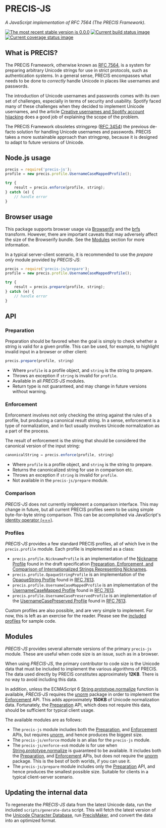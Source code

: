 # PRECIS-JS

*A JavaScript implementation of RFC 7564 (The PRECIS Framework).*

[![The most recent stable version is 0.0.0][version-image]][semantic versioning]
[![Current build status image][build-image]][current build status]
[![Current coverage status image][coverage-image]][current coverage status]

[build-image]: http://img.shields.io/travis/eloquent/precis-js/develop.svg?style=flat-square "Current build status for the develop branch"
[coverage-image]: https://img.shields.io/codecov/c/github/eloquent/precis-js/develop.svg?style=flat "Current test coverage"
[current build status]: https://travis-ci.org/eloquent/precis-js
[current coverage status]: https://codecov.io/github/eloquent/precis-js
[semantic versioning]: http://semver.org/
[version-image]: http://img.shields.io/:semver-0.0.0-red.svg?style=flat-square "This project uses semantic versioning"

<!--
## Installation

Available as [NPM] package [precis-js]:

```
npm install --save precis-js
```

[npm]: http://npmjs.org/
[precis-js]: https://www.npmjs.com/package/precis-js
-->

## What is PRECIS?

The PRECIS Framework, otherwise known as [RFC 7564], is a system for preparing
arbitrary Unicode strings for use in strict protocols, such as authentication
systems. In a general sense, PRECIS encompasses what needs to be done to
*correctly* handle Unicode in places like usernames and passwords.

The introduction of Unicode usernames and passwords comes with its own set of
challenges, especially in terms of security and usability. Spotify faced many of
these challenges when they decided to implement Unicode usernames, and the
article [Creative usernames and Spotify account hijacking] does a good job of
explaining the scope of the problem.

The PRECIS Framework obsoletes stringprep ([RFC 3454]) the previous de-facto
solution for handling Unicode usernames and passwords. PRECIS takes a more
sustainable approach than stringprep, because it is designed to adapt to future
versions of Unicode.

[creative usernames and spotify account hijacking]: https://labs.spotify.com/2013/06/18/creative-usernames/
[rfc 3454]: https://tools.ietf.org/html/rfc3454
[rfc 7564]: https://tools.ietf.org/html/rfc7564

## Node.js usage

```js
precis = require('precis-js');
profile = new precis.profile.UsernameCaseMappedProfile();

try {
    result = precis.enforce(profile, string);
} catch (e) {
    // handle error
}
```

## Browser usage

This package supports browser usage via [Browserify] and the [brfs] transform.
However, there are important caveats that may adversely affect the size of the
Browserify bundle. See the [Modules] section for more information.

In a typical server-client scenario, it is recommended to use the *prepare only*
module provided by *PRECIS-JS*:

```js
precis = require('precis-js/prepare');
profile = new precis.profile.UsernameCaseMappedProfile();

try {
    result = precis.prepare(profile, string);
} catch (e) {
    // handle error
}
```

[brfs]: https://github.com/substack/brfs
[browserify]: http://browserify.org/
[modules]: #modules

## API

### Preparation

Preparation should be favored when the goal is simply to check whether a string
is valid for a given profile. This can be used, for example, to highlight
invalid input in a browser or other client:

```js
precis.prepare(profile, string)
```

- Where `profile` is a profile object, and `string` is the string to prepare.
- Throws an exception if `string` is invalid for `profile`.
- Available in all *PRECIS-JS* modules.
- Return type is not guaranteed, and may change in future versions without
  warning.

### Enforcement

Enforcement involves not only checking the string against the rules of a
profile, but producing a canonical result string. In a sense, enforcement is a
type of normalization, and in fact usually involves Unicode normalization as a
part of the process.

The result of enforcement is the string that should be considered the canonical
version of the input string:

```js
canonicalString = precis.enforce(profile, string)
```

- Where `profile` is a profile object, and `string` is the string to prepare.
- Returns the canonicalized string for use in comparison etc.
- Throws an exception if `string` is invalid for `profile`.
- Not available in the `precis-js/prepare` module.

### Comparison

*PRECIS-JS* does not currently implement a comparison interface. This may change
in future, but all current PRECIS profiles seem to be using simple byte-for-byte
string comparison. This can be accomplished via JavaScript's
[identity operator (===)].

[identity operator (===)]: https://developer.mozilla.org/en-US/docs/Web/JavaScript/Reference/Operators/Comparison_Operators#Identity_strict_equality_()

### Profiles

*PRECIS-JS* provides a few standard PRECIS profiles, all of which live in the
`precis.profile` module. Each profile is implemented as a class:

- `precis.profile.NicknameProfile` is an implementation of the [Nickname
  Profile] found in the draft specification [Preparation, Enforcement, and
  Comparison of Internationalized Strings Representing Nicknames].
- `precis.profile.OpaqueStringProfile` is an implementation of the [OpaqueString
  Profile] found in [RFC 7613].
- `precis.profile.UsernameCaseMappedProfile` is an implementation of the
  [UsernameCaseMapped Profile] found in [RFC 7613].
- `precis.profile.UsernameCasePreservedProfile` is an implementation of the
  [UsernameCasePreserved Profile] found in [RFC 7613].

Custom profiles are also possible, and are very simple to implement. For now,
this is left as an exercise for the reader. Please see the [included profiles]
for sample code.

[included profiles]: src/profile
[nickname profile]: https://tools.ietf.org/html/draft-ietf-precis-nickname-19#section-2
[opaquestring profile]: https://tools.ietf.org/html/rfc7613#section-4.2
[preparation, enforcement, and comparison of internationalized strings representing nicknames]: https://tools.ietf.org/html/draft-ietf-precis-nickname-19
[rfc 7613]: https://tools.ietf.org/html/rfc7613
[usernamecasemapped profile]: https://tools.ietf.org/html/rfc7613#section-3.2
[usernamecasepreserved profile]: https://tools.ietf.org/html/rfc7613#section-3.3

## Modules

*PRECIS-JS* provides several alternate versions of the primary `precis-js`
module. These are useful when code size is an issue, such as in a browser.

When using *PRECIS-JS*, the primary contributor to code size is the Unicode data
that must be included to implement the various algorithms of PRECIS. The data
used directly by PRECIS constitutes approximately **12KB**. There is no way to
avoid including this data.

In addition, unless the ECMAScript 6 [String.prototype.normalize] function is
available, *PRECIS-JS* requires the [unorm] package in order to implement the
[Enforcement] API. This adds approximately **150KB** of Unicode normalization
data. Fortunately, the [Preparation] API, which does not require this data,
should be sufficient for typical client usage.

The available modules are as follows:

- The `precis-js` module includes both the [Preparation], and [Enforcement]
  APIs, but requires [unorm], and hence produces the biggest size.
- The `precis-js/enforce` module is an alias for the `precis-js` module.
- The `precis-js/enforce-es6` module is for use when
  [String.prototype.normalize] is guaranteed to be available. It includes both
  the [Preparation], and [Enforcement] APIs, but does not require the [unorm]
  package. This is the best of both worlds, if you can use it.
- The `precis-js/prepare` module includes only the [Preparation] API, and hence
  produces the smallest possible size. Suitable for clients in a typical
  client-server scenario.

## Updating the internal data

To regenerate the *PRECIS-JS* data from the latest Unicode data, run the
included `scripts/generate-data` script. This will fetch the latest version of
the [Unicode Character Database], run [PrecisMaker], and convert the data into
an optimized format.

[precismaker]: https://github.com/stpeter/PrecisMaker
[unicode character database]: http://unicode.org/ucd/

[enforcement]: #enforcement
[preparation]: #preparation
[string.prototype.normalize]: https://developer.mozilla.org/en-US/docs/Web/JavaScript/Reference/Global_Objects/String/normalize
[unorm]: https://github.com/walling/unorm
